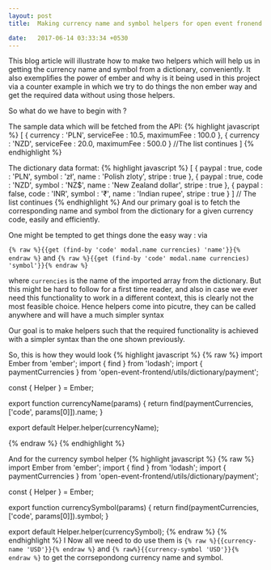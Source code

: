 ```yaml
---
layout: post
title:  Making currency name and symbol helpers for open event fronend

date:   2017-06-14 03:33:34 +0530
---
```


This blog article will illustrate how to make two helpers which will help us in getting the currency name and symbol from a dictionary, conveniently. It also exemplifies the power of ember and why is it being used in this project via a counter example in which we try to do things the non ember way and get the required data without using those helpers.

So what do we have to begin with ?

The sample data which will be fetched from the API:
{% highlight javascript %}
[
      {
        currency   : 'PLN',
        serviceFee : 10.5,
        maximumFee : 100.0
      },
      {
        currency   : 'NZD',
        serviceFee : 20.0,
        maximumFee : 500.0
      }
      //The list continues
]
{% endhighlight %}

The dictionary data format: 
{% highlight javascript %}
[
  {
    paypal : true,
    code   : 'PLN',
    symbol : 'zł',
    name   : 'Polish zloty',
    stripe : true
  },
  {
    paypal : true,
    code   : 'NZD',
    symbol : 'NZ$',
    name   : 'New Zealand dollar',
    stripe : true
  },
  {
    paypal : false,
    code   : 'INR',
    symbol : '₹',
    name   : 'Indian rupee',
    stripe : true
  }
]
// The list continues
{% endhighlight %}
And our primary goal is to fetch the corresponding name and symbol from the dictionary for a given currency code, easily and efficiently.

One might be tempted to get things done the easy way : 
via 

`{% raw %}{{get (find-by 'code' modal.name currencies) 'name'}}{% endraw %}`
and 
`{% raw %}{{get (find-by 'code' modal.name currencies) 'symbol'}}{% endraw %}`

where `currencies` is the name of the imported array from the dictionary.
But this might be hard to follow for a first time reader, and also in case we ever need this functionality to work in a different context, this is clearly not the most feasible choice.
Hence helpers come into picutre, they can be called anywhere and will have a much simpler syntax 

Our goal is to make helpers such that the required functionality is achieved with a simpler syntax than the one shown previously.


So, this is how they would look 
{% highlight javascript %}
{% raw %}
import Ember from 'ember';
import { find } from 'lodash';
import { paymentCurrencies } from 'open-event-frontend/utils/dictionary/payment';

const { Helper } = Ember;

export function currencyName(params) {
  return find(paymentCurrencies, ['code', params[0]]).name;
}

export default Helper.helper(currencyName);

{% endraw %}
{% endhighlight %}
 
And for the currency symbol helper 
{% highlight javascript %}
{% raw %}
import Ember from 'ember';
import { find } from 'lodash';
import { paymentCurrencies } from 'open-event-frontend/utils/dictionary/payment';

const { Helper } = Ember;

export function currencySymbol(params) {
  return find(paymentCurrencies, ['code', params[0]]).symbol;
}

export default Helper.helper(currencySymbol);
{% endraw %}
{% endhighlight %}
I
Now all we need to do use them is `{% raw %}{{currency-name 'USD'}}{% endraw %}`
and `{% raw%}{{currency-symbol 'USD'}}{% endraw %}`
to get the corrsepondong currency name and symbol.